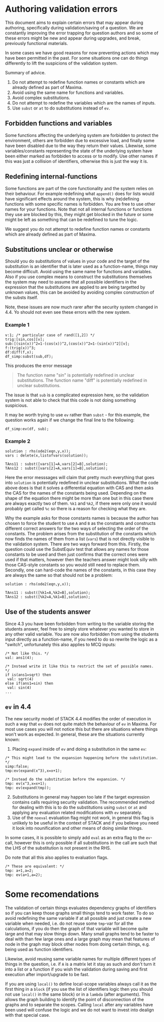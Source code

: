 # Authoring validation errors

This document aims to explain certain errors that may appear during authoring, specifically during
validation/saving of a question.  We are constantly improving the error trapping for question 
authors and so some of these errors might be new and appear during upgrades, and break, previously functional materials.

In some cases we have good reasons for now preventing actions which may have been permitted in the past.
For some situations one can do things differently to lift the suspicions of the validation system.

Summary of advice.

1. Do not attempt to redefine function names or constants which are already defined as part of Maxima.
2. Avoid using the same name for functions and variables.
3. Avoid complex substitutions.
4. Do not attempt to redefine the variables which are the names of inputs.
5. Use `subst` or `at` to do substitutions instead of `ev`.

## Forbidden functions and variables

Some functions affecting the underlying system are forbidden to protect
the environment, others are forbidden due to excessive load, and finally some
have been disabled due to the way they return their values. Likewise, some 
variables/constants representing the state of the underlying system have
been either marked as forbbiden to access or to modify. Use other names
if this was just a collision of identifiers, otherwise this is just the way 
it is.

## Redefining internal-functions

Some functions are part of the core functionality and the system relies
on their behaviour. For example redefining what `append()` does for lists
would have significant effects around the system, this is why (re)defining
functions with some specific names is forbidden. You are free to use other
names for your functions. Note that not all internal functions or functions
they use are blocked by this, they might get blocked in the future or some
might be left as something that can be redefined to tune the logic.

We suggest you do not attempt to redefine function names or constants which are already defined as part of Maxima.

## Substitutions unclear or otherwise

Should you do substitutions of values in your code and the target of
the substitution is an identifier that is later used as a function-name,
things may become difficult. Avoid using the same name for functions and variables. 
Also if you use complex means to construct the substitutions themselves the system may need to assume that all
possible identifiers in the expression that the substitutions are applied
to are being targetted by unknown values, this can be avoided by avoiding
complex construction of the substs itself.

Note, these issues are now much rarer after the security system changed in 4.4. Yo should not even see these errors with the new system.

### Example 1

```
v:1; /* particular case of rand([1,2]) */
trig:[sin,cos][v];
sub:[(sin(x))^2=1-(cos(x))^2,(cos(x))^2=1-(sin(x))^2][v];
f:(trig(x))^3;
df:diff(f,x);
df_simp:subst(sub,df);
```
This produces the error message
> The function name "sin" is potentially redefined in unclear substitutions. The function name "diff" is potentially redefined in unclear substitutions.

The issue is that `sub` is a complicated expression here, so the validation system is not able to check that this code is not doing something suspicious.

It may be worth trying to use `ev` rather than `subst` - for this example, the question works again if we change the final line to the following:

```
df_simp:ev(df, sub);
```

### Example 2

```
solution : rhs(ode2(eqn,y,x));
vars : delete(x,listofvars(solution));

TAns11 : subst([vars[1]=A,vars[2]=B],solution);
TAns12 : subst([vars[2]=A,vars[1]=B],solution);
```

Here the error messsages will claim that pretty much everything that goes into `solution` is potentially redefined in unclear substitutions. What the code above does is that it solves a differential equation with CAS and then asks the CAS for the names of the constants being used. Depending on the shape of the equation there might be more than one but in this case there are always exactly two of them. `%k1` and `%k2`, if there were only one it would probably get called `%c` so there is a reason for checking what they are.

Why the example asks for those constants names is because the author has chosen to force the student to use `A` and `B` as the constants and constructs different correct answers for the two ways of selecting the order of the constants. The problem arises from the substitution of the constants which now finds the names of them from a list (`vars`) that is not directly visible to the validation system. There are two ways forward from this. Firstly, the question could use the SubstEquiv test that allows any names for those constants to be used and then just confirms that the correct ones were used if that matters, however then the teachers answer might look silly with those CAS-style constants so you would still need to replace them. Secondly, one can hard-code the names of the constants, in this case they are always the same so that should not be a problem:
```
solution : rhs(ode2(eqn,y,x));

TAns11 : subst([%k1=A,%k2=B],solution);
TAns12 : subst([%k2=A,%k1=B],solution);
```

## Use of the students answer

Since 4.3 you have been forbidden from writing to the variable storing 
the students answer, feel free to simply store whatever you wanted to 
store in any other valid variable. You are now also forbidden from using
the students input directly as a function-name, if you need to do so 
rewrite the logic as a "switch", unfortunately this also applies to MCQ
inputs:

```
/* Not like this. */
val: ans1(4);

/* Instead write it like this to restrict the set of possible names. */
if is(ans1=sqrt) then
 val: sqrt(4)
else if(ans1=sin) then
 val: sin(4)
...

```

## `ev` in 4.4

The new security model of STACK 4.4 modifies the order of execution in such 
a way that `ev` does not quite match the behaviour of `ev` in Maxima. For 
most use cases you will not notice this but there are situations where
things won't work as expected. In general, these are the situations currently 
known:

 1. Placing `expand` inside of `ev` and doing a substitution in the same `ev`:
 ```
 /* This might lead to the expansion happening before the substitution. */
 simp:false;
 tmp:ev(expand(x^3),x=x+1);

 /* Instead do the substitution before the expansion. */
 tmp: ev(x^3,x=x+1);
 tmp: ev(expand(tmp));
 ```
 2. Substitutions in general may happen too late if the target expression contains calls requiring security validation. The recommended method for dealing with this is to do the substitutions using `subst` or `at` and applying any evaluation related modifications with `ev` separately.
 3. Use of the `noeval` evaluation flag might not work, in general this flag is unlikely to be useful in the context of STACK and if you believe you need it look into nounification and other means of doing similar things.
 
In some cases, it is possible to simply add `eval` as an extra flag to 
the `ev`-call, however this is only possible if all substitutions in the call are
such that the LHS of the substitution is not present in the RHS.

Do note that all this also applies to evaluation flags.
```
/* These are equivalent: */
tmp: a+1,a=2;
tmp: ev(a+1,a=2);
```


# Some recomendations

The validation of certain things evaluates dependency graphs of 
identifiers so if you can keep those graphs small things tend to work
faster. To do so avoid redefining the same variable if at all possible
and just create a new variable when needed, i.e. do not reuse some 
`tmp`-var for all the calculations, if you do then the graph of that
variable will become quite large and that may slow things down. Many 
small graphs tend to be faster to deal with than few large ones and 
a large graph may mean that features of node in the graph may block
other nodes from doing certain things, e.g. being used as function
identifiers.

Likewise, avoid reusing same variable names for multiple different
types of things in the question, i.e. if `A` is a matrix let it stay
as such and don't turn it into a list or a function if you wish 
the validation during saving and first execution after import/upgrade
to be fast.

If you are using `local()` to define local-scope variables always call
it as the first thing in a `block` (if you use the list of identifiers
logic then you should not use `local()` in the same block) or in a `lambda` 
(after arguments). This allows the graph building to identify the point of 
disconnection of the graphs and to separate the scopes. Calling `local` 
after any variables have been used will confuse the logic and we do not
want to invest into dealign with that special case.
